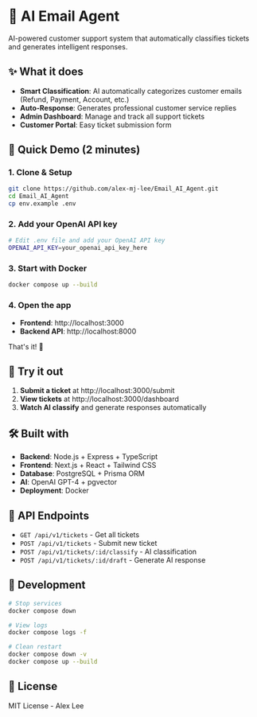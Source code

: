 # 🤖 AI Email Agent

AI-powered customer support system that automatically classifies tickets and generates intelligent responses.

## ✨ What it does

- **Smart Classification**: AI automatically categorizes customer emails (Refund, Payment, Account, etc.)
- **Auto-Response**: Generates professional customer service replies
- **Admin Dashboard**: Manage and track all support tickets
- **Customer Portal**: Easy ticket submission form

## 🚀 Quick Demo (2 minutes)

### 1. Clone & Setup
```bash
git clone https://github.com/alex-mj-lee/Email_AI_Agent.git
cd Email_AI_Agent
cp env.example .env
```

### 2. Add your OpenAI API key
```bash
# Edit .env file and add your OpenAI API key
OPENAI_API_KEY=your_openai_api_key_here
```

### 3. Start with Docker
```bash
docker compose up --build
```

### 4. Open the app
- **Frontend**: http://localhost:3000
- **Backend API**: http://localhost:8000

That's it! 🎉

## 🎯 Try it out

1. **Submit a ticket** at http://localhost:3000/submit
2. **View tickets** at http://localhost:3000/dashboard
3. **Watch AI classify** and generate responses automatically

## 🛠️ Built with

- **Backend**: Node.js + Express + TypeScript
- **Frontend**: Next.js + React + Tailwind CSS
- **Database**: PostgreSQL + Prisma ORM
- **AI**: OpenAI GPT-4 + pgvector
- **Deployment**: Docker

## 📡 API Endpoints

- `GET /api/v1/tickets` - Get all tickets
- `POST /api/v1/tickets` - Submit new ticket
- `POST /api/v1/tickets/:id/classify` - AI classification
- `POST /api/v1/tickets/:id/draft` - Generate AI response

## 🔧 Development

```bash
# Stop services
docker compose down

# View logs
docker compose logs -f

# Clean restart
docker compose down -v
docker compose up --build
```

## 📄 License

MIT License - Alex Lee
